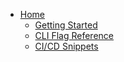 - [Home](/)
  - [Getting Started](/getting-started)
  - [CLI Flag Reference](/cli)
  - [CI/CD Snippets](/ci)
